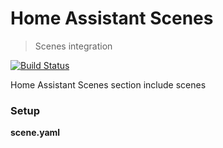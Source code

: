 # Home Assistant Scenes
> Scenes integration

[![Build Status](https://travis-ci.org/pascalwilbrink/ha-config.svg?branch=master)](https://travis-ci.org/pascalwilbrink/ha-config)

Home Assistant Scenes section include scenes

### Setup

**scene.yaml**
```yaml

```
